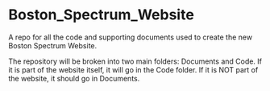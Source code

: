 # Boston_Spectrum_Website
A repo for all the code and supporting documents used to create the new Boston Spectrum Website.

The repository will be broken into two main folders: Documents and Code.
If it is part of the website itself, it will go in the Code folder.
If it is NOT part of the website, it should go in Documents.
